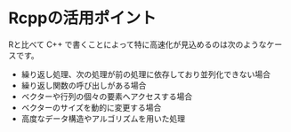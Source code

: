 # Rcppの活用ポイント

Rと比べて C++ で書くことによって特に高速化が見込めるのは次のようなケースです。
* 繰り返し処理、次の処理が前の処理に依存しており並列化できない場合
* 繰り返し関数の呼び出しがある場合
* ベクターや行列の個々の要素へアクセスする場合
* ベクターのサイズを動的に変更する場合
* 高度なデータ構造やアルゴリズムを用いた処理
